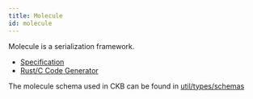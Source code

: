 ```yaml
---
title: Molecule
id: molecule
---
```


Molecule is a serialization framework.

- [Specification](https://github.com/nervosnetwork/rfcs/blob/master/rfcs/0008-serialization/0008-serialization.md)
- [Rust/C Code Generator](https://github.com/nervosnetwork/molecule)

The molecule schema used in CKB can be found in [util/types/schemas](https://github.com/nervosnetwork/ckb/tree/develop/util/types/schemas)
